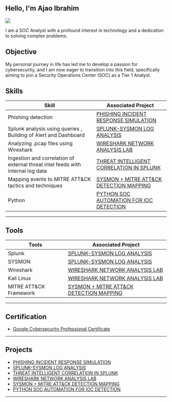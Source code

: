 
## Hello, I'm Ajao Ibrahim

<a href="https://www.linkedin.com/in/ajao-ibrahim-78ba76237"><img src="https://img.shields.io/badge/-LinkedIn-0072b1?&style=for-the-badge&logo=linkedin&logoColor=white" /></a>

I am a SOC Analyst with a profound interest in technology and a dedication to solving complex problems.

## Objective

My personal journey in life has led me to develop a passion for cybersecurity, and I am now eager to transition into this field, specifically aiming to join a Security Operations Center (SOC) as a Tier 1 Analyst.


## Skills

| Skill                                         | Associated Project         |
|-----------------------------------------------|----------------------------|
| Phishing detection          | <a href="https://github.com/Ibrahim-Ajao/Phishing-Incident-Response-Simulation/blob/main/README.md">PHISHING INCIDENT RESPONSE SIMULATION</a> |
| Splunk analysis using queries , Building of Alert and Dashboard | <a href="https://github.com/Ibrahim-Ajao/Splunk-Sysmon-Log-Analysis/blob/main/README.md">SPLUNK-SYSMON LOG ANALYSIS</a>|
| Analyzing .pcap files using Wireshark| <a href="https://github.com/Ibrahim-Ajao/Wireshark-Network-Analysis-Lab/blob/main/README.md">WIRESHARK NETWORK ANALYSIS LAB</a>|
| Ingestion and correlation of external threat intel feeds with internal log data     | <a href="https://github.com/Ibrahim-Ajao/Threat-Intelligence-Correlation-in-Splunk/blob/main/README.md">THREAT INTELLIGENT CORRELATION IN SPLUNK</a>|
| Mapping events to MITRE ATT&CK tactics and techniques       | <a href="https://github.com/Ibrahim-Ajao/Sysmon-MITRE-ATT-CK-Mapping/blob/main/README.md">SYSMON + MITRE ATT&CK DETECTION MAPPING</a>|
| Python                                      | <a href="https://github.com/Ajao-Ibrahim/Python-SOC-Automation-For-IOC-Detection/blob/main/README.md">PYTHON SOC AUTOMATION FOR IOC DETECTION</a>|
---

## Tools

| Tools                                         | Associated Project         |
|-----------------------------------------------|----------------------------|
| Splunk               | <a href="https://github.com/Ibrahim-Ajao/Splunk-Sysmon-Log-Analysis/blob/main/README.md">SPLUNK-SYSMON LOG ANALYSIS</a>|
| SYSMON               | <a href="https://github.com/Ibrahim-Ajao/Splunk-Sysmon-Log-Analysis/blob/main/README.md">SPLUNK-SYSMON LOG ANALYSIS</a>|
| Wireshark            |<a href="https://github.com/Ibrahim-Ajao/Wireshark-Network-Analysis-Lab/blob/main/README.md">WIRESHARK NETWORK ANALYSIS LAB</a>|
| Kali Linux           | <a href="https://github.com/Ibrahim-Ajao/Wireshark-Network-Analysis-Lab/blob/main/README.md">WIRESHARK NETWORK ANALYSIS LAB</a>|
|MITRE ATT&CK Framework | <a href="https://github.com/Ibrahim-Ajao/Sysmon-MITRE-ATT-CK-Mapping/blob/main/README.md">SYSMON + MITRE ATT&CK DETECTION MAPPING</a>|
---


## Certification

- <a  href="https://www.credly.com/badges/e9583c7b-1df8-4b38-802e-2d89db42a799/public_url">Google Cybersecurity Professional Certificate</a>
---

## Projects
- <a href="https://github.com/Ibrahim-Ajao/Phishing-Incident-Response-Simulation/blob/main/README.md">PHISHING INCIDENT RESPONSE SIMULATION</a>
- <a href="https://github.com/Ibrahim-Ajao/Splunk-Sysmon-Log-Analysis/blob/main/README.md">SPLUNK-SYSMON LOG ANALYSIS</a>
- <a href="https://github.com/Ibrahim-Ajao/Threat-Intelligence-Correlation-in-Splunk/blob/main/README.md">THREAT INTELLIGENT CORRELATION IN SPLUNK</a>
- <a href="https://github.com/Ibrahim-Ajao/Wireshark-Network-Analysis-Lab/blob/main/README.md">WIRESHARK NETWORK ANALYSIS LAB</a>
- <a href="https://github.com/Ibrahim-Ajao/Sysmon-MITRE-ATT-CK-Mapping/blob/main/README.md">SYSMON + MITRE ATT&CK DETECTION MAPPING</a>
- <a href="https://github.com/Ajao-Ibrahim/Python-SOC-Automation-For-IOC-Detection/blob/main/README.md">PYTHON SOC AUTOMATION FOR IOC DETECTION</a>
---



